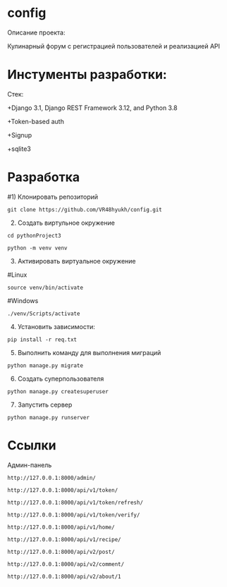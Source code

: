 # config

Описание проекта:

Кулинарный форум с регистрацией пользователей и реализацией API

# Инстументы разработки:

Стек:

+Django 3.1, Django REST Framework 3.12, and Python 3.8

+Token-based auth

+Signup

+sqlite3

# Разработка
#1) Клонировать репозиторий
```
git clone https://github.com/VR48hyukh/config.git
```
2) Создать виртульное окружение 
```
cd pythonProject3

python -m venv venv
```

3) Активировать виртуальное окружение
   
#Linux
```
source venv/bin/activate
```
#Windows 
```
./venv/Scripts/activate
```
4) Установить зависимости:
```
pip install -r req.txt
```
5) Выполнить команду для выполнения миграций 
```
python manage.py migrate
```
6) Создать суперпользователя
```
python manage.py createsuperuser
```
7) Запустить сервер
```
python manage.py runserver
```

# Ссылки 

Админ-панель
```
http://127.0.0.1:8000/admin/
```

```
http://127.0.0.1:8000/api/v1/token/
```

```
http://127.0.0.1:8000/api/v1/token/refresh/
```

```
http://127.0.0.1:8000/api/v1/token/verify/
```

```
http://127.0.0.1:8000/api/v1/home/
```


```
http://127.0.0.1:8000/api/v1/recipe/
```


```
http://127.0.0.1:8000/api/v2/post/
```


```
http://127.0.0.1:8000/api/v2/comment/
```


```
http://127.0.0.1:8000/api/v2/about/1
```



